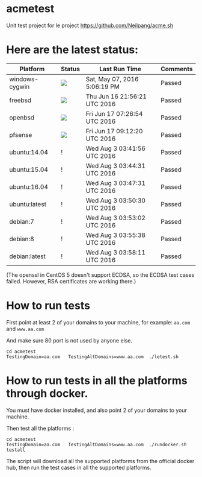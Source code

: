 # acmetest
Unit test project for le project https://github.com/Neilpang/acme.sh



# Here are the latest status:

| Platform | Status| Last Run Time| Comments|
-----------|-------|--------------|---------|
|windows-cygwin| ![](https://cdn.rawgit.com/Neilpang/letest/master/status/windows-cygwin.svg?1462640779)| Sat, May 07, 2016  5:06:19 PM| Passed |
|freebsd| ![](https://cdn.rawgit.com/Neilpang/letest/master/status/freebsd.svg?1466114181)| Thu Jun 16 21:56:21 UTC 2016| Passed |
|openbsd| ![](https://cdn.rawgit.com/Neilpang/letest/master/status/openbsd.svg?1466148414)| Fri Jun 17 07:26:54 UTC 2016| Passed |
|pfsense| ![](https://cdn.rawgit.com/Neilpang/letest/master/status/pfsense.svg?1466154740)| Fri Jun 17 09:12:20 UTC 2016| Passed |
|ubuntu:14.04| \![](https://cdn.rawgit.com/Neilpang/letest/master/status/ubuntu-14.04.svg?1470195716)| Wed Aug  3 03:41:56 UTC 2016| Passed |
|ubuntu:15.04| \![](https://cdn.rawgit.com/Neilpang/letest/master/status/ubuntu-15.04.svg?1470195871)| Wed Aug  3 03:44:31 UTC 2016| Passed |
|ubuntu:16.04| \![](https://cdn.rawgit.com/Neilpang/letest/master/status/ubuntu-16.04.svg?1470196051)| Wed Aug  3 03:47:31 UTC 2016| Passed |
|ubuntu:latest| \![](https://cdn.rawgit.com/Neilpang/letest/master/status/ubuntu-latest.svg?1470196230)| Wed Aug  3 03:50:30 UTC 2016| Passed |
|debian:7| \![](https://cdn.rawgit.com/Neilpang/letest/master/status/debian-7.svg?1470196382)| Wed Aug  3 03:53:02 UTC 2016| Passed |
|debian:8| \![](https://cdn.rawgit.com/Neilpang/letest/master/status/debian-8.svg?1470196538)| Wed Aug  3 03:55:38 UTC 2016| Passed |
|debian:latest| \![](https://cdn.rawgit.com/Neilpang/letest/master/status/debian-latest.svg?1470196691)| Wed Aug  3 03:58:11 UTC 2016| Passed |
(The openssl in CentOS 5 doesn't support ECDSA, so the ECDSA test cases failed. However, RSA certificates are working there.)

# How to run tests

First point at least 2 of your domains to your machine, 
for example: `aa.com` and `www.aa.com`

And make sure 80 port is not used by anyone else.

```
cd acmetest
TestingDomain=aa.com   TestingAltDomains=www.aa.com  ./letest.sh
```

# How to run tests in all the platforms through docker.

You must have docker installed, and also point 2 of your domains to your machine.

Then test all the platforms :

```
cd acmetest
TestingDomain=aa.com   TestingAltDomains=www.aa.com  ./rundocker.sh  testall
```

The script will download all the supported platforms from the official docker hub, then run the test cases in all the supported platforms.






